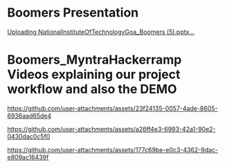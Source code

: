 # Boomers Presentation
[Uploading NationalInstituteOfTechnologyGoa_Boomers (5).pptx…]()

# Boomers_MyntraHackerramp Videos explaining our project workflow and also the DEMO

https://github.com/user-attachments/assets/23f24135-0057-4ade-8605-6936aad65de4

https://github.com/user-attachments/assets/a26ff4e3-6993-42a1-90e2-0430dac0c5f0

https://github.com/user-attachments/assets/177c69be-e0c3-4362-9dac-e809ac16439f

